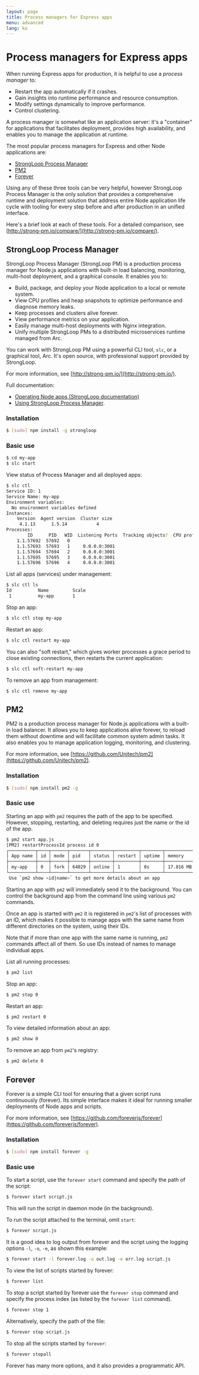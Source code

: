 ```yaml
---
layout: page
title: Process managers for Express apps
menu: advanced
lang: ko
---
```


# Process managers for Express apps

When running Express apps for production, it is helpful to use a _process manager_ to:

- Restart the app automatically if it crashes.
- Gain insights into runtime performance and resource consumption.
- Modify settings dynamically to improve performance.
- Control clustering.

A process manager is somewhat like an application server: it's a "container" for applications that facilitates deployment,
provides high availability, and enables you to manage the application at runtime.

The most popular process managers for Express and other Node applications are:

- [StrongLoop Process Manager](#sl)
- [PM2](#pm2)
- [Forever](#forever)


Using any of these three tools can be very helpful, however StrongLoop Process Manager is the only solution that provides a comprehensive runtime and deployment solution that address entire Node application life cycle with tooling for every step before and after production in an unified interface.

Here's a brief look at each of these tools.
For a detailed comparison, see [http://strong-pm.io/compare/](http://strong-pm.io/compare/).

## <a id="sl">StrongLoop Process Manager</a>

StrongLoop Process Manager (StrongLoop PM) is a production process manager for Node.js applications with built-in load balancing, monitoring, multi-host deployment, and a graphical console.
It enables you to:

- Build, package, and deploy your Node application to a local or remote system.
- View CPU profiles and heap snapshots to optimize performance and diagnose memory leaks.
- Keep processes and clusters alive forever.
- View performance metrics on your application.
- Easily manage multi-host deployments with Nginx integration.
- Unify multiple StrongLoop PMs to a distributed microservices runtime managed from Arc.

You can work with StrongLoop PM using a powerful CLI tool, `slc`, or a graphical tool, Arc.  It's open source, with professional support provided by StrongLoop.

For more information, see [http://strong-pm.io/](http://strong-pm.io/).

Full documentation:

- [Operating Node apps (StrongLoop documentation)](http://docs.strongloop.com/display/SLC)
- [Using StrongLoop Process Manager](http://docs.strongloop.com/display/SLC/Using+Process+Manager).

### Installation
~~~sh
$ [sudo] npm install -g strongloop
~~~

### Basic use
~~~sh
$ cd my-app
$ slc start
~~~

View status of Process Manager and all deployed apps:

~~~sh
$ slc ctl
Service ID: 1
Service Name: my-app
Environment variables:
  No environment variables defined
Instances:
    Version  Agent version  Cluster size
     4.1.13      1.5.14           4
Processes:
        ID      PID   WID  Listening Ports  Tracking objects?  CPU profiling?
    1.1.57692  57692   0
    1.1.57693  57693   1     0.0.0.0:3001
    1.1.57694  57694   2     0.0.0.0:3001
    1.1.57695  57695   3     0.0.0.0:3001
    1.1.57696  57696   4     0.0.0.0:3001
~~~

List all apps (services) under management:

~~~sh
$ slc ctl ls
Id          Name         Scale
 1          my-app       1
~~~

Stop an app:

~~~sh
$ slc ctl stop my-app
~~~

Restart an app:

~~~sh
$ slc ctl restart my-app
~~~

You can also "soft restart," which gives worker processes a grace period to close existing connections, then restarts the current application:

~~~sh
$ slc ctl soft-restart my-app
~~~

To remove an app from management:

~~~sh
$ slc ctl remove my-app
~~~

## <a id="pm2">PM2</a>

PM2 is a production process manager for Node.js applications with a built-in load balancer. It allows you to keep applications alive forever, to reload them without downtime and will facilitate common system admin tasks.  It also enables you to manage application logging, monitoring, and clustering.

For more information, see [https://github.com/Unitech/pm2](https://github.com/Unitech/pm2).

### Installation

~~~sh
$ [sudo] npm install pm2 -g
~~~

### Basic use

Starting an app with `pm2` requires the path of the app to be specified. However, stopping, restarting, and deleting requires just the name or the id of the app.

~~~sh
$ pm2 start app.js
[PM2] restartProcessId process id 0
┌──────────┬────┬──────┬───────┬────────┬─────────┬────────┬─────────────┬──────────┐
│ App name │ id │ mode │ pid   │ status │ restart │ uptime │ memory      │ watching │
├──────────┼────┼──────┼───────┼────────┼─────────┼────────┼─────────────┼──────────┤
│ my-app   │ 0  │ fork │ 64029 │ online │ 1       │ 0s     │ 17.816 MB   │ disabled │
└──────────┴────┴──────┴───────┴────────┴─────────┴────────┴─────────────┴──────────┘
 Use `pm2 show <id|name>` to get more details about an app
~~~

Starting an app with `pm2` will immediately send it to the background. You can control the background app from the command line using various `pm2` commands.

Once an app is started with `pm2` it is registered in `pm2`'s list of processes with an ID, which makes it possible to manage apps with the same name from different directories on the system, using their IDs.

Note that if more than one app with the same name is running, `pm2` commands affect all of them. So use IDs instead of names to manage individual apps.

List all running processes:

~~~sh
$ pm2 list
~~~

Stop an app:

~~~sh
$ pm2 stop 0
~~~

Restart an app:

~~~sh
$ pm2 restart 0
~~~

To view detailed information about an app:

~~~sh
$ pm2 show 0
~~~

To remove an app from `pm2`'s registry:

~~~sh
$ pm2 delete 0
~~~


## <a id="forever">Forever</a>

Forever is a simple CLI tool for ensuring that a given script runs continuously (forever). Its simple interface makes it ideal for running smaller deployments of Node apps and scripts.

For more information, see [https://github.com/foreverjs/forever](https://github.com/foreverjs/forever).

### Installation

~~~sh
$ [sudo] npm install forever -g
~~~

### Basic use

To start a script, use the `forever start` command and specify the path of the script:

~~~sh
$ forever start script.js
~~~

This will run the script in daemon mode (in the background).

To run the script attached to the terminal, omit `start`:

~~~sh
$ forever script.js
~~~

It is a good idea to log output from forever and the script using the logging options `-l`, `-o`, `-e`, as shown this example:

~~~sh
$ forever start -l forever.log -o out.log -e err.log script.js
~~~

To view the list of scripts started by forever:

~~~sh
$ forever list
~~~

To stop a script started by forever use the `forever stop` command and specify the process index (as listed by the `forever list` command).

~~~sh
$ forever stop 1
~~~

Alternatively, specify the path of the file:

~~~sh
$ forever stop script.js
~~~

To stop all the scripts started by `forever`:

~~~sh
$ forever stopall
~~~

Forever has many more options, and it also provides a programmatic API.
